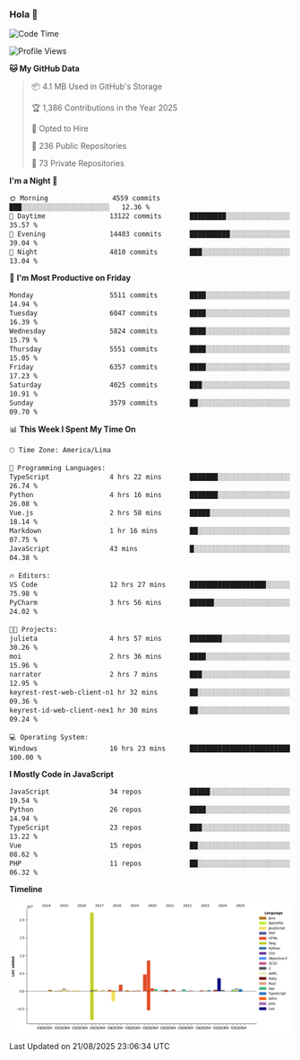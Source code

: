 ### Hola 👋

<!--START_SECTION:waka-->
![Code Time](http://img.shields.io/badge/Code%20Time-301%20hrs%2047%20mins-blue)

![Profile Views](http://img.shields.io/badge/Profile%20Views-0-blue)

**🐱 My GitHub Data** 

> 📦 4.1 MB Used in GitHub's Storage 
 > 
> 🏆 1,386 Contributions in the Year 2025
 > 
> 💼 Opted to Hire
 > 
> 📜 236 Public Repositories 
 > 
> 🔑 73 Private Repositories 
 > 
**I'm a Night 🦉** 

```text
🌞 Morning                4559 commits        ███░░░░░░░░░░░░░░░░░░░░░░   12.36 % 
🌆 Daytime                13122 commits       █████████░░░░░░░░░░░░░░░░   35.57 % 
🌃 Evening                14403 commits       ██████████░░░░░░░░░░░░░░░   39.04 % 
🌙 Night                  4810 commits        ███░░░░░░░░░░░░░░░░░░░░░░   13.04 % 
```
📅 **I'm Most Productive on Friday** 

```text
Monday                   5511 commits        ████░░░░░░░░░░░░░░░░░░░░░   14.94 % 
Tuesday                  6047 commits        ████░░░░░░░░░░░░░░░░░░░░░   16.39 % 
Wednesday                5824 commits        ████░░░░░░░░░░░░░░░░░░░░░   15.79 % 
Thursday                 5551 commits        ████░░░░░░░░░░░░░░░░░░░░░   15.05 % 
Friday                   6357 commits        ████░░░░░░░░░░░░░░░░░░░░░   17.23 % 
Saturday                 4025 commits        ███░░░░░░░░░░░░░░░░░░░░░░   10.91 % 
Sunday                   3579 commits        ██░░░░░░░░░░░░░░░░░░░░░░░   09.70 % 
```


📊 **This Week I Spent My Time On** 

```text
🕑︎ Time Zone: America/Lima

💬 Programming Languages: 
TypeScript               4 hrs 22 mins       ███████░░░░░░░░░░░░░░░░░░   26.74 % 
Python                   4 hrs 16 mins       ███████░░░░░░░░░░░░░░░░░░   26.08 % 
Vue.js                   2 hrs 58 mins       █████░░░░░░░░░░░░░░░░░░░░   18.14 % 
Markdown                 1 hr 16 mins        ██░░░░░░░░░░░░░░░░░░░░░░░   07.75 % 
JavaScript               43 mins             █░░░░░░░░░░░░░░░░░░░░░░░░   04.38 % 

🔥 Editors: 
VS Code                  12 hrs 27 mins      ███████████████████░░░░░░   75.98 % 
PyCharm                  3 hrs 56 mins       ██████░░░░░░░░░░░░░░░░░░░   24.02 % 

🐱‍💻 Projects: 
julieta                  4 hrs 57 mins       ████████░░░░░░░░░░░░░░░░░   30.26 % 
moi                      2 hrs 36 mins       ████░░░░░░░░░░░░░░░░░░░░░   15.96 % 
narrator                 2 hrs 7 mins        ███░░░░░░░░░░░░░░░░░░░░░░   12.95 % 
keyrest-rest-web-client-n1 hr 32 mins        ██░░░░░░░░░░░░░░░░░░░░░░░   09.36 % 
keyrest-id-web-client-nex1 hr 30 mins        ██░░░░░░░░░░░░░░░░░░░░░░░   09.24 % 

💻 Operating System: 
Windows                  16 hrs 23 mins      █████████████████████████   100.00 % 
```

**I Mostly Code in JavaScript** 

```text
JavaScript               34 repos            █████░░░░░░░░░░░░░░░░░░░░   19.54 % 
Python                   26 repos            ████░░░░░░░░░░░░░░░░░░░░░   14.94 % 
TypeScript               23 repos            ███░░░░░░░░░░░░░░░░░░░░░░   13.22 % 
Vue                      15 repos            ██░░░░░░░░░░░░░░░░░░░░░░░   08.62 % 
PHP                      11 repos            ██░░░░░░░░░░░░░░░░░░░░░░░   06.32 % 
```



**Timeline**

![Lines of Code chart](https://raw.githubusercontent.com/KhanMaytok/KhanMaytok/master/assets/bar_graph.png)


 Last Updated on 21/08/2025 23:06:34 UTC
<!--END_SECTION:waka-->
